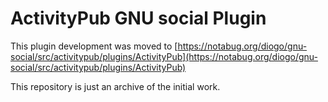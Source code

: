 # ActivityPub GNU social Plugin

This plugin development was moved to [https://notabug.org/diogo/gnu-social/src/activitypub/plugins/ActivityPub](https://notabug.org/diogo/gnu-social/src/activitypub/plugins/ActivityPub)

This repository is just an archive of the initial work.
